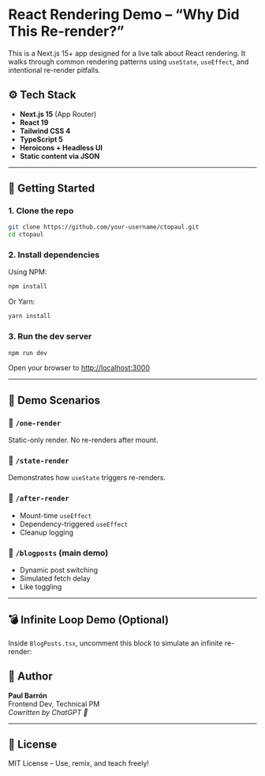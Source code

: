 # React Rendering Demo – “Why Did This Re-render?”

This is a Next.js 15+ app designed for a live talk about React rendering. It walks through common rendering patterns using `useState`, `useEffect`, and intentional re-render pitfalls.

## ⚙️ Tech Stack

- **Next.js 15** (App Router)
- **React 19**
- **Tailwind CSS 4**
- **TypeScript 5**
- **Heroicons + Headless UI**
- **Static content via JSON**

---

## 🚀 Getting Started

### 1. Clone the repo

```bash
git clone https://github.com/your-username/ctopaul.git
cd ctopaul
```

### 2. Install dependencies

Using NPM:

```bash
npm install
```

Or Yarn:

```bash
yarn install
```

### 3. Run the dev server

```bash
npm run dev
```

Open your browser to [http://localhost:3000](http://localhost:3000)

---

## 🧪 Demo Scenarios

### 🔹 `/one-render`

Static-only render. No re-renders after mount.

### 🔹 `/state-render`

Demonstrates how `useState` triggers re-renders.

### 🔹 `/after-render`

- Mount-time `useEffect`
- Dependency-triggered `useEffect`
- Cleanup logging

### 🔹 `/blogposts` (main demo)

- Dynamic post switching
- Simulated fetch delay
- Like toggling

---

## 💣 Infinite Loop Demo (Optional)

Inside `BlogPosts.tsx`, uncomment this block to simulate an infinite re-render:

## 🧠 Author

**Paul Barrón**  
Frontend Dev, Technical PM  
_Cowritten by ChatGPT 🤝_

---

## 📄 License

MIT License – Use, remix, and teach freely!
